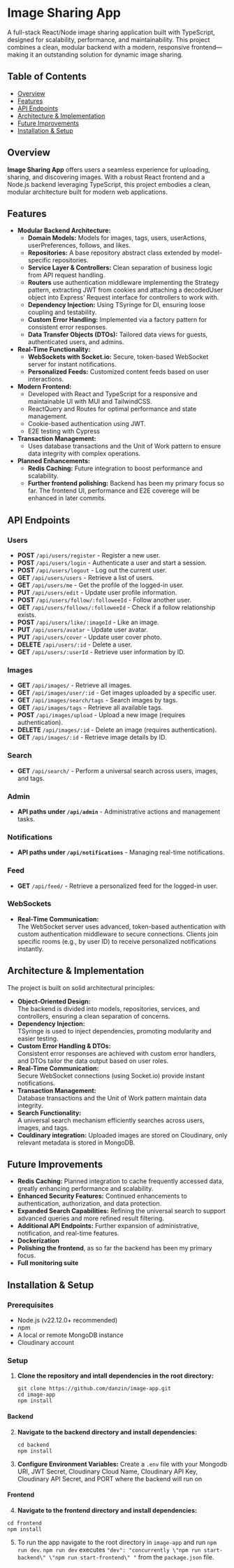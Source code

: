 # Image Sharing App

A full-stack React/Node image sharing application built with TypeScript, designed for scalability, performance, and maintainability. This project combines a clean, modular backend with a modern, responsive frontend—making it an outstanding solution for dynamic image sharing.

## Table of Contents
- [Overview](#overview)
- [Features](#features)
- [API Endpoints](#api-endpoints)
- [Architecture & Implementation](#architecture--implementation)
- [Future Improvements](#future-improvements)
- [Installation & Setup](#installation--setup)

## Overview
**Image Sharing App** offers users a seamless experience for uploading, sharing, and discovering images. With a robust React frontend and a Node.js backend leveraging TypeScript, this project embodies a clean, modular architecture built for modern web applications.

## Features
- **Modular Backend Architecture:**
  - **Domain Models:** Models for images, tags, users, userActions, userPreferences, follows, and likes.
  - **Repositories:** A base repository abstract class extended by model-specific repositories.
  - **Service Layer & Controllers:** Clean separation of business logic from API request handling.
  - **Routers** use authentication middleware implementing the Strategy pattern, extracting JWT from cookies and attaching a decodedUser object into Express' Request interface for controllers to work with. 
  - **Dependency Injection:** Using TSyringe for DI, ensuring loose coupling and testability.
  - **Custom Error Handling:** Implemented via a factory pattern for consistent error responses.
  - **Data Transfer Objects (DTOs):** Tailored data views for guests, authenticated users, and admins.
- **Real-Time Functionality:**
  - **WebSockets with Socket.io:** Secure, token-based WebSocket server for instant notifications.
  - **Personalized Feeds:** Customized content feeds based on user interactions.
- **Modern Frontend:**
  - Developed with React and TypeScript for a responsive and maintainable UI with MUI and TailwindCSS.
  - ReactQuery and Routes for optimal performance and state management.
  - Cookie-based authentication using JWT. 
  - E2E testing with Cypress
- **Transaction Management:**
  - Uses database transactions and the Unit of Work pattern to ensure data integrity with complex operations.
- **Planned Enhancements:**
  - **Redis Caching:** Future integration to boost performance and scalability.
  - **Further frontend polishing:** Backend has been my primary focus so far. The frontend UI, performance and E2E coverege will be enhanced in later commits.

## API Endpoints

### Users
- **POST** `/api/users/register` - Register a new user.
- **POST** `/api/users/login` - Authenticate a user and start a session.
- **POST** `/api/users/logout` - Log out the current user.
- **GET** `/api/users/users` - Retrieve a list of users.
- **GET** `/api/users/me` - Get the profile of the logged-in user.
- **PUT** `/api/users/edit` - Update user profile information.
- **POST** `/api/users/follow/:followeeId` - Follow another user.
- **GET** `/api/users/follows/:followeeId` - Check if a follow relationship exists.
- **POST** `/api/users/like/:imageId` - Like an image.
- **PUT** `/api/users/avatar` - Update user avatar.
- **PUT** `/api/users/cover` - Update user cover photo.
- **DELETE** `/api/users/:id` - Delete a user.
- **GET** `/api/users/:userId` - Retrieve user information by ID.

### Images
- **GET** `/api/images/` - Retrieve all images.
- **GET** `/api/images/user/:id` - Get images uploaded by a specific user.
- **GET** `/api/images/search/tags` - Search images by tags.
- **GET** `/api/images/tags` - Retrieve all available tags.
- **POST** `/api/images/upload` - Upload a new image (requires authentication).
- **DELETE** `/api/images/:id` - Delete an image (requires authentication).
- **GET** `/api/images/:id` - Retrieve image details by ID.

### Search
- **GET** `/api/search/` - Perform a universal search across users, images, and tags.

### Admin
- **API paths under `/api/admin`** - Administrative actions and management tasks.

### Notifications
- **API paths under `/api/notifications`** - Managing real-time notifications.

### Feed
- **GET** `/api/feed/` - Retrieve a personalized feed for the logged-in user.

### WebSockets
- **Real-Time Communication:**  
  The WebSocket server uses advanced, token-based authentication with custom authentication middleware to secure connections. Clients join specific rooms (e.g., by user ID) to receive personalized notifications instantly.

## Architecture & Implementation
The project is built on solid architectural principles:
- **Object-Oriented Design:**  
  The backend is divided into models, repositories, services, and controllers, ensuring a clean separation of concerns.
- **Dependency Injection:**  
  TSyringe is used to inject dependencies, promoting modularity and easier testing.
- **Custom Error Handling & DTOs:**  
  Consistent error responses are achieved with custom error handlers, and DTOs tailor the data output based on user roles.
- **Real-Time Communication:**  
  Secure WebSocket connections (using Socket.io) provide instant notifications.
- **Transaction Management:**  
  Database transactions and the Unit of Work pattern maintain data integrity.
- **Search Functionality:**  
  A universal search mechanism efficiently searches across users, images, and tags.
- **Couldinary integration:**
  Uploaded images are stored on Cloudinary, only relevant metadata is stored in MongoDB.
  
## Future Improvements
 - **Redis Caching:**
   Planned integration to cache frequently accessed data, greatly enhancing performance and scalability.
 - **Enhanced Security Features:**
    Continued enhancements to authentication, authorization, and data protection.
 - **Expanded Search Capabilities:**
    Refining the universal search to support advanced queries and more refined result filtering.
 - **Additional API Endpoints:** 
    Further expansion of administrative, notification, and real-time features.
 - **Dockerization**
 - **Polishing the frontend**, as so far the backend has been my primary focus.
 - **Full monitoring suite**
   
## Installation & Setup

### Prerequisites
- Node.js (v22.12.0+ recommended)
- npm
- A local or remote MongoDB instance
- Cloudinary account
  
### Setup
1. **Clone the repository and intall dependencies in the root directory:**
   ```
   git clone https://github.com/danzin/image-app.git
   cd image-app
   npm install
   ```
#### Backend   
2. **Navigate to the backend directory and install dependencies:**
    ```
    cd backend
    npm install
      ```
3. **Configure Environment Variables:**
  Create a `.env` file with your Mongodb URI, JWT Secret, Cloudinary Cloud Name, Cloudinary API Key, Cloudinary API Secret, and PORT where the backend will run on

#### Frontend 
4. **Navigate to the frontend directory and install dependencies:**
  ```
  cd frontend
  npm install
  ```
5. To run the app navigate to the root directory in `image-app` and run `npm run dev`.
  `npm run dev` executes `"dev": "concurrently \"npm run start-backend\" \"npm run start-frontend\" "` from the `package.json` file.
   
 
   
